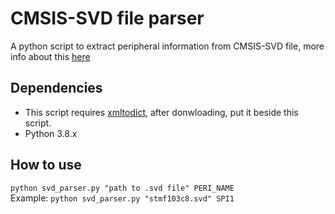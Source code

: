 # CMSIS-SVD file parser
A python script to extract peripheral information from CMSIS-SVD file, more info about this [here](https://www.keil.com/pack/doc/CMSIS/SVD/html/svd_Format_pg.html)

## Dependencies
- This script requires [xmltodict](https://github.com/martinblech/xmltodict), after donwloading, put it beside this script.
- Python 3.8.x

## How to use
`python svd_parser.py "path to .svd file" PERI_NAME` \
Example: `python svd_parser.py "stmf103c8.svd" SPI1`
